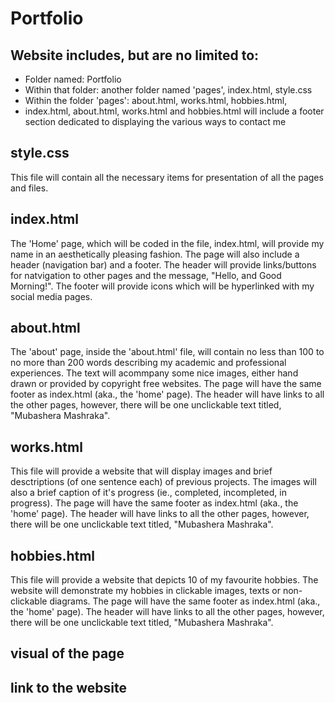 # Portfolio 
## Website includes, but are no limited to:
* Folder named: Portfolio
* Within that folder: another folder named 'pages', index.html, style.css
* Within the folder 'pages': about.html, works.html, hobbies.html,
* index.html, about.html, works.html and hobbies.html will include a footer section dedicated to displaying the various ways to contact me

## style.css
This file will contain all the necessary items for presentation of all the pages and files. 

## index.html
The 'Home' page, which will be coded in the file, index.html, will provide my name in an aesthetically pleasing fashion. The page will also include a header (navigation bar) and a footer. The header will provide links/buttons for natvigation to other pages and the message, "Hello, and Good Morning!". The footer will provide icons which will be hyperlinked with my social media pages. 

## about.html
The 'about' page, inside the 'about.html' file, will contain no less than 100 to no more than 200 words describing my academic and professional experiences. The text will acommpany some nice images, either hand drawn or provided by copyright free websites. The page will have the same footer as index.html (aka., the 'home' page). The header will have links to all the other pages, however, there will be one unclickable text titled, "Mubashera Mashraka". 

## works.html
This file will provide a website that will display images and brief desctriptions (of one sentence each) of previous projects. The images will also a brief caption of it's progress (ie., completed, incompleted, in progress). The page will have the same footer as index.html (aka., the 'home' page). The header will have links to all the other pages, however, there will be one unclickable text titled, "Mubashera Mashraka". 


## hobbies.html
This file will provide a website that depicts 10 of my favourite hobbies. The website will demonstrate my hobbies in clickable images, texts or non-clickable diagrams. The page will have the same footer as index.html (aka., the 'home' page). The header will have links to all the other pages, however, there will be one unclickable text titled, "Mubashera Mashraka". 

## visual of the page

## link to the website 

